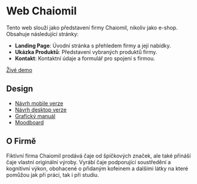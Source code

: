 # Web Chaiomil

Tento web slouží jako představení firmy Chaiomil, nikoliv jako e-shop. Obsahuje následující stránky:

- **Landing Page**: Úvodní stránka s přehledem firmy a její nabídky.
- **Ukázka Produktů**: Představení vybraných produktů firmy.
- **Kontakt**: Kontaktní údaje a formulář pro spojení s firmou.

[Živé demo](jestenenigithubpages)

## Design

- [Návrh mobile verze](https://www.figma.com/design/B24h2xsJNZRTXzGdHBUddV/Dobrovsk%C3%BDV%C3%ADt?node-id=132-2&p=f)
- [Návrh desktop verze](https://www.figma.com/design/B24h2xsJNZRTXzGdHBUddV/Dobrovsk%C3%BDV%C3%ADt?node-id=149-8&t=ygWshQet25F52mLC-1)
- [Grafický manuál](https://www.figma.com/proto/B24h2xsJNZRTXzGdHBUddV/Dobrovsk%C3%BDV%C3%ADt?node-id=131-20&p=f&t=5VibKQbR9MDPFFcq-0&scaling=scale-down-width&content-scaling=fixed&page-id=131%3A19&hide-ui=1)
- [Moodboard](https://www.figma.com/proto/B24h2xsJNZRTXzGdHBUddV/Dobrovsk%C3%BDV%C3%ADt?node-id=131-3&p=f&t=5VibKQbR9MDPFFcq-0&scaling=min-zoom&content-scaling=fixed&page-id=131%3A2&hide-ui=1)


## O Firmě
Fiktivní firma Chaiomil prodává čaje od špičkových značek, ale také přináší čaje vlastní originální výroby. Vyrábí čaje podporující soustředění a kognitivní výkon, obohacené o přidaným kofeinem a dalšími látky na které pomůžou jak při práci, tak i při studiu.
